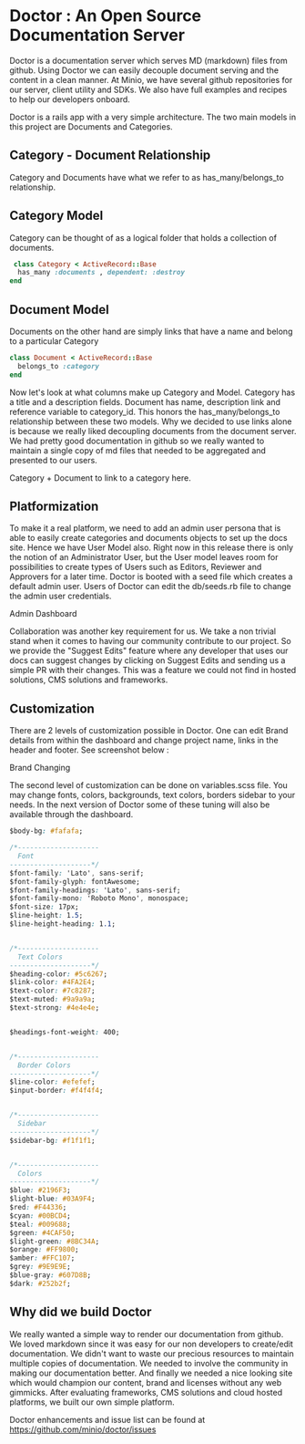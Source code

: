 
# Doctor : An Open Source Documentation Server


Doctor is a documentation server which serves MD (markdown)  files from github. Using Doctor we can easily decouple 
document serving and the content in a clean manner. At Minio, we have several github repositories for our server, 
client utility and SDKs. We also have full examples and recipes to help our developers onboard.

Doctor is a rails app with a very simple architecture. The two main models in this project are Documents and Categories. 

## Category - Document Relationship 
Category and Documents have what we refer to as has_many/belongs_to relationship.

## Category Model

Category can be thought of as a logical folder that holds a collection of documents.

```ruby
 class Category < ActiveRecord::Base
  has_many :documents , dependent: :destroy
end
```

## Document Model

Documents on the other hand are simply links that have a name and belong to a particular Category

```ruby
class Document < ActiveRecord::Base
  belongs_to :category
end
``` 


Now let's look at what columns make up Category and Model. Category has a title and a description fields. Document has name, description
link and reference variable to category_id. This honors the has_many/belongs_to relationship between these two models. Why we 
decided to use links alone is because we really liked decoupling documents from the document server. We had pretty good documentation
in github so we really wanted to maintain a single copy of md files that needed to be aggregated and presented to our users. 
 
<screenshots> Category + Document to link to a category here. 
 
## Platformization
To make it a real platform, we need to add an admin user persona that is able to easily create categories and documents 
objects to set up the docs site. Hence we have User Model also. Right now in this release there is only the notion of an
Administrator User, but the User model leaves room for possibilities to create types of Users such as Editors, Reviewer
and Approvers for a later time. Doctor is booted with a seed file which creates a default admin user. Users of Doctor can
edit the db/seeds.rb file to change the admin user credentials.

<screenshot> Admin Dashboard

Collaboration was another key requirement for us. We take a non trivial stand when it comes to having our community contribute 
to our project. So we provide the "Suggest Edits" feature where any developer that uses our docs can suggest changes by clicking
on Suggest Edits and sending us a simple PR with their changes. This was a feature we could not find in hosted solutions, 
CMS solutions and frameworks. 

## Customization
There are 2 levels of customization possible in Doctor. One can edit Brand details from within the dashboard and change project 
name, links in the header and footer. See screenshot below :

<screenshot> Brand Changing

The second level of customization can be done on variables.scss file. You may change fonts, colors, backgrounds, text colors, borders
sidebar to your needs. In the next version of Doctor some of these tuning will also be available through the dashboard.

```css
$body-bg: #fafafa;

/*--------------------
  Font
--------------------*/
$font-family: 'Lato', sans-serif;
$font-family-glyph: fontAwesome;
$font-family-headings: 'Lato', sans-serif;
$font-family-mono: 'Roboto Mono', monospace;
$font-size: 17px;
$line-height: 1.5;
$line-height-heading: 1.1;


/*--------------------
  Text Colors
--------------------*/
$heading-color: #5c6267;
$link-color: #4FA2E4;
$text-color: #7c8287;
$text-muted: #9a9a9a;
$text-strong: #4e4e4e;


$headings-font-weight: 400;


/*--------------------
  Border Colors
--------------------*/
$line-color: #efefef;
$input-border: #f4f4f4;


/*--------------------
  Sidebar
--------------------*/
$sidebar-bg: #f1f1f1;


/*--------------------
  Colors
--------------------*/
$blue: #2196F3;
$light-blue: #03A9F4;
$red: #F44336;
$cyan: #00BCD4;
$teal: #009688;
$green: #4CAF50;
$light-green: #8BC34A;
$orange: #FF9800;
$amber: #FFC107;
$grey: #9E9E9E;
$blue-gray: #607D8B;
$dark: #252b2f;

```
 
## Why did we build Doctor 
We really wanted a simple way to render our documentation from github. We loved markdown since it was easy for our non developers
to create/edit documentation. We didn't want to waste our precious resources to maintain multiple copies of documentation. We
needed to involve the community in making our documentation better. And finally we needed a nice looking site which would 
champion our content, brand and licenses without any web gimmicks. After evaluating frameworks, CMS solutions and cloud hosted 
platforms, we built our own simple platform. 

Doctor enhancements and issue list can be found at https://github.com/minio/doctor/issues


 





